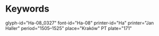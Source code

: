 # Keywords
glyph-id="Ha-08_0327"
font-id="Ha-08"
printer-id="Ha"
printer="Jan Haller"
period="1505–1525"
place="Kraków"
PT plate="171"
